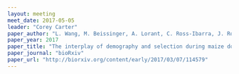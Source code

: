```yaml
---
layout: meeting
meet_date: 2017-05-05
leader: "Corey Carter"
paper_author: "L. Wang, M. Beissinger, A. Lorant, C. Ross-Ibarra, J. Ross-Ibarra, and M. Hufford"
paper_year: 2017
paper_title: "The interplay of demography and selection during maize domestication and expansion"
paper_journal: "bioRxiv"
paper_url: "http://biorxiv.org/content/early/2017/03/07/114579"
---
```

